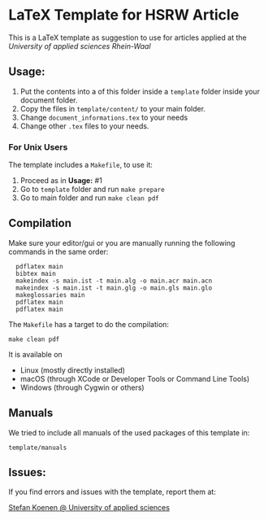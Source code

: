 # LaTeX Template for HSRW Article

This is a LaTeX template as suggestion to use for articles
applied at the _University of applied sciences Rhein-Waal_

## Usage:

1. Put the contents into a of this folder inside a `template` folder inside
    your document folder.
2. Copy the files in `template/content/` to your main folder.
3. Change `document_informations.tex` to your needs
4. Change other `.tex` files to your needs.

### For Unix Users

The template includes a `Makefile`, to use it:

1. Proceed as in **Usage:** #1
2. Go to `template` folder and run `make prepare`
3. Go to main folder and run `make clean pdf`

## Compilation

Make sure your editor/gui or you are manually running the following commands in
the same order:

```Shell
  pdflatex main
  bibtex main
  makeindex -s main.ist -t main.alg -o main.acr main.acn
  makeindex -s main.ist -t main.glg -o main.gls main.glo
  makeglossaries main
  pdflatex main
  pdflatex main
```

The `Makefile` has a target to do the compilation:

```Shell
make clean pdf
```

It is available on

- Linux (mostly directly installed)
- macOS (through XCode or Developer Tools or Command Line Tools)
- Windows (through Cygwin or others)

## Manuals

We tried to include all manuals of the used packages of this template in:

```Shell
template/manuals
```

## Issues:

If you find errors and issues with the template, report them at:

<a href="mailto:stefan.koenen@hochschule-rhein-waal.de?subject=LaTeX-Template">
  Stefan Koenen @ University of applied sciences
</a>
